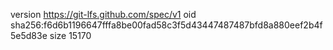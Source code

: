version https://git-lfs.github.com/spec/v1
oid sha256:f6d6b1196647fffa8be00fad58c3f5d43447487487bfd8a880eef2b4f5e5d83e
size 15170

